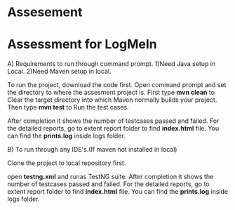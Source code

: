 # Assesement
# Assessment for LogMeIn
A) Requirements to run through command prompt.
  1)Need Java setup in Local.
  2)Need Maven setup in local.
  
   To run the project, download the code first.
   Open command prompt and set the directory to where the assesment project is.
First type **mvn clean** to Clear the target directory into which Maven normally builds your project.
Then type **mvn test** to Run the test cases.

After completion it shows the number of testcases passed and failed.
For the detailed reports, go to extent report folder to find **index.html** file.
You can find the **prints.log** inside logs folder.

B) To run through any IDE's.(If maven not installed in local)

  Clone the project to local repository first.
  
  open **testng.xml** and runas TestNG suite.
After completion it shows the number of testcases passed and failed.
For the detailed reports, go to extent report folder to find **index.html** file.
You can find the **prints.log** inside logs folder.

